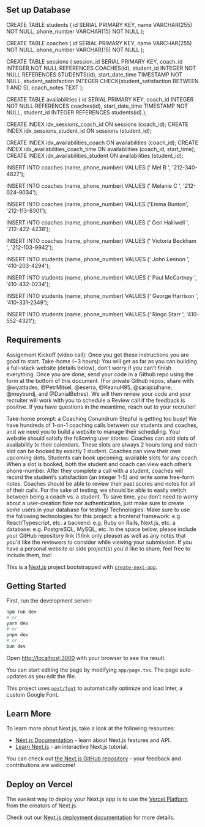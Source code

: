 ## Set up Database

CREATE TABLE students (
    id SERIAL PRIMARY KEY,
    name VARCHAR(255) NOT NULL,
    phone_number VARCHAR(15) NOT NULL
);

CREATE TABLE coaches (
    id SERIAL PRIMARY KEY,
    name VARCHAR(255) NOT NULL,
    phone_number VARCHAR(15) NOT NULL
);

CREATE TABLE sessions (
    session_id SERIAL PRIMARY KEY,
    coach_id INTEGER NOT NULL REFERENCES COACHES(id),
    student_id INTEGER NOT NULL REFERENCES STUDENTS(id),
    start_date_time TIMESTAMP NOT NULL,
    student_satisfaction INTEGER CHECK(student_satisfaction BETWEEN 1 AND 5),
    coach_notes TEXT
);

CREATE TABLE availabilities (
    id SERIAL PRIMARY KEY,
    coach_id INTEGER NOT NULL REFERENCES coaches(id),
    start_date_time TIMESTAMP NOT NULL,
    student_id INTEGER REFERENCES students(id)
);



CREATE INDEX idx_sessions_coach_id ON sessions (coach_id);
CREATE INDEX idx_sessions_student_id ON sessions (student_id);

CREATE INDEX idx_availabilities_coach ON availabilities (coach_id);
CREATE INDEX idx_availabilities_coach_time ON availabilities (coach_id, start_time);
CREATE INDEX idx_availabilities_student ON availabilities (student_id);



INSERT INTO coaches (name, phone_number)
VALUES ('
Mel B
', '212-340-4827');

INSERT INTO coaches (name, phone_number)
VALUES ('
Melanie C
', '212-024-9034');

INSERT INTO coaches (name, phone_number)
VALUES ('Emma Bunton', '212-113-8301');

INSERT INTO coaches (name, phone_number)
VALUES ('
Geri Halliwell
', '212-422-4238');

INSERT INTO coaches (name, phone_number)
VALUES ('
Victoria Beckham 
', '212-103-9942');


INSERT INTO students (name, phone_number)
VALUES ('
John Lennon
', '410-203-4294');

INSERT INTO students (name, phone_number)
VALUES ('
Paul McCartney
', '410-432-0234');

INSERT INTO students (name, phone_number)
VALUES ('
George Harrison
', '410-331-2349');

INSERT INTO students (name, phone_number)
VALUES ('
Ringo Starr
', '410-552-4321');


## Requirements

Assignment
Kickoff (video call): Once you get these instructions you are good to start.
Take-home (~3 hours): You will get as far as you can building a full-stack website (details below), don’t worry if you can’t finish everything. Once you are done, send your code in a Github repo using the form at the bottom of this document. (For private Github repos, share with: @wyattades, @PetrMitsel, @eserra, @KeanuH95, @sarajculhane, @meyburdj, and @DanialBetres). We will then review your code and your recruiter will work with you to schedule a Review call if the feedback is positive.
If you have questions in the meantime, reach out to your recruiter! 

Take-home prompt: a Coaching Conundrum
Stepful is getting too busy! We have hundreds of 1-on-1 coaching calls between our students and coaches, and we need you to build a website to manage their scheduling.
Your website should satisfy the following user stories:
Coaches can add slots of availability to their calendars. These slots are always 2 hours long and each slot can be booked by exactly 1 student.
Coaches can view their own upcoming slots.
Students can book upcoming, available slots for any coach.
When a slot is booked, both the student and coach can view each other’s phone-number.
After they complete a call with a student, coaches will record the student’s satisfaction (an integer 1-5) and write some free-form notes.
Coaches should be able to review their past scores and notes for all of their calls.
For the sake of testing, we should be able to easily switch between being a coach vs. a student.
To save time, you don’t need to worry about a user-creation flow nor authentication, just make sure to create some users in your database for testing!
Technologies:
Make sure to use the following technologies for this project:
a frontend framework: e.g. React/Typescript, etc.
a backend: e.g. Ruby on Rails, Next.js, etc.
a database: e.g. PostgreSQL, MySQL, etc.
In the space below, please include your GitHub repository link (1 link only please) as well as any notes that you'd like the reviewers to consider while viewing your submission. If you have a personal website or side project(s) you'd like to share, feel free to include them, too! 






This is a [Next.js](https://nextjs.org/) project bootstrapped with [`create-next-app`](https://github.com/vercel/next.js/tree/canary/packages/create-next-app).

## Getting Started

First, run the development server:

```bash
npm run dev
# or
yarn dev
# or
pnpm dev
# or
bun dev
```

Open [http://localhost:3000](http://localhost:3000) with your browser to see the result.

You can start editing the page by modifying `app/page.tsx`. The page auto-updates as you edit the file.

This project uses [`next/font`](https://nextjs.org/docs/basic-features/font-optimization) to automatically optimize and load Inter, a custom Google Font.

## Learn More

To learn more about Next.js, take a look at the following resources:

- [Next.js Documentation](https://nextjs.org/docs) - learn about Next.js features and API.
- [Learn Next.js](https://nextjs.org/learn) - an interactive Next.js tutorial.

You can check out [the Next.js GitHub repository](https://github.com/vercel/next.js/) - your feedback and contributions are welcome!

## Deploy on Vercel

The easiest way to deploy your Next.js app is to use the [Vercel Platform](https://vercel.com/new?utm_medium=default-template&filter=next.js&utm_source=create-next-app&utm_campaign=create-next-app-readme) from the creators of Next.js.

Check out our [Next.js deployment documentation](https://nextjs.org/docs/deployment) for more details.
